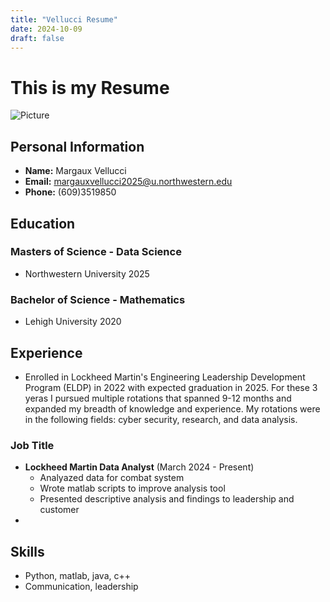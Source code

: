 ```yaml
---
title: "Vellucci Resume"
date: 2024-10-09
draft: false
---
```

# This is my Resume

![Picture](images/WildcardHeadshot.jpg)

## Personal Information

- **Name:** Margaux Vellucci
- **Email:** margauxvellucci2025@u.northwestern.edu
- **Phone:** (609)3519850

## Education

### Masters of Science - Data Science
- Northwestern University 2025
### Bachelor of Science - Mathematics
- Lehigh University 2020

## Experience
- Enrolled in Lockheed Martin's Engineering Leadership Development Program (ELDP) in 2022 with expected graduation in 2025. For these 3 yeras I pursued multiple rotations that spanned 9-12 months and expanded my breadth of knowledge and experience. My rotations were in the following fields: cyber security, research, and data analysis.
### Job Title
- **Lockheed Martin Data Analyst** (March 2024 - Present)
  - Analyazed data for combat system
  - Wrote matlab scripts to improve analysis tool
  - Presented descriptive analysis and findings to leadership and customer
-

## Skills

- Python, matlab, java, c++
- Communication, leadership


